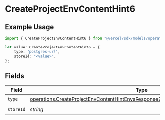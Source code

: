 # CreateProjectEnvContentHint6

## Example Usage

```typescript
import { CreateProjectEnvContentHint6 } from "@vercel/sdk/models/operations";

let value: CreateProjectEnvContentHint6 = {
    type: "postgres-url",
    storeId: "<value>",
};
```

## Fields

| Field                                                                                                                                                                                        | Type                                                                                                                                                                                         | Required                                                                                                                                                                                     | Description                                                                                                                                                                                  |
| -------------------------------------------------------------------------------------------------------------------------------------------------------------------------------------------- | -------------------------------------------------------------------------------------------------------------------------------------------------------------------------------------------- | -------------------------------------------------------------------------------------------------------------------------------------------------------------------------------------------- | -------------------------------------------------------------------------------------------------------------------------------------------------------------------------------------------- |
| `type`                                                                                                                                                                                       | [operations.CreateProjectEnvContentHintEnvsResponse201ApplicationJSONResponseBodyType](../../models/operations/createprojectenvcontenthintenvsresponse201applicationjsonresponsebodytype.md) | :heavy_check_mark:                                                                                                                                                                           | N/A                                                                                                                                                                                          |
| `storeId`                                                                                                                                                                                    | *string*                                                                                                                                                                                     | :heavy_check_mark:                                                                                                                                                                           | N/A                                                                                                                                                                                          |